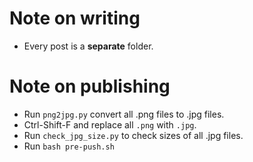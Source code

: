 # Note on writing

- Every post is a **separate** folder.

# Note on publishing

- Run `png2jpg.py` convert all .png files to .jpg files.
- Ctrl-Shift-F and replace all `.png` with `.jpg`.
- Run `check_jpg_size.py` to check sizes of all .jpg files.
- Run `bash pre-push.sh`